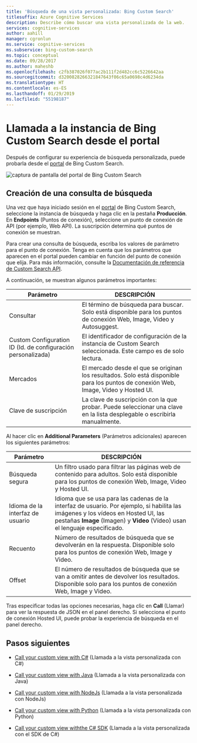 ```yaml
---
title: 'Búsqueda de una vista personalizada: Bing Custom Search'
titlesuffix: Azure Cognitive Services
description: Describe cómo buscar una vista personalizada de la web.
services: cognitive-services
author: aahill
manager: cgronlun
ms.service: cognitive-services
ms.subservice: bing-custom-search
ms.topic: conceptual
ms.date: 09/28/2017
ms.author: maheshb
ms.openlocfilehash: c2fb387026f077ac2b111f2d482cc6c5226642aa
ms.sourcegitcommit: d3200828266321847643f06c65a0698c4d6234da
ms.translationtype: HT
ms.contentlocale: es-ES
ms.lasthandoff: 01/29/2019
ms.locfileid: "55198187"
---
```

# <a name="call-your-bing-custom-search-instance-from-the-portal"></a>Llamada a la instancia de Bing Custom Search desde el portal

Después de configurar su experiencia de búsqueda personalizada, puede probarla desde el [portal](https://customsearch.ai) de Bing Custom Search. 

![captura de pantalla del portal de Bing Custom Search](media/portal-search-screen.png)
## <a name="create-a-search-query"></a>Creación de una consulta de búsqueda 

Una vez que haya iniciado sesión en el [portal](https://customsearch.ai) de Bing Custom Search, seleccione la instancia de búsqueda y haga clic en la pestaña **Producción**. En **Endpoints** (Puntos de conexión), seleccione un punto de conexión de API (por ejemplo, Web API). La suscripción determina qué puntos de conexión se muestran.

Para crear una consulta de búsqueda, escriba los valores de parámetro para el punto de conexión. Tenga en cuenta que los parámetros que aparecen en el portal pueden cambiar en función del punto de conexión que elija. Para más información, consulte la [Documentación de referencia de Custom Search API](https://docs.microsoft.com/rest/api/cognitiveservices/bing-custom-search-api-v7-reference#query-parameters). 

A continuación, se muestran algunos parámetros importantes:


|Parámetro  |DESCRIPCIÓN  |
|---------|---------|
|Consultar     | El término de búsqueda para buscar. Solo está disponible para los puntos de conexión Web, Image, Video y Autosuggest. |
|Custom Configuration ID (Id. de configuración personalizada) | El identificador de configuración de la instancia de Custom Search seleccionada. Este campo es de solo lectura. |
|Mercados     | El mercado desde el que se originan los resultados. Solo está disponible para los puntos de conexión Web, Image, Video y Hosted UI.        |
|Clave de suscripción | La clave de suscripción con la que probar. Puede seleccionar una clave en la lista desplegable o escribirla manualmente.          |

Al hacer clic en **Additional Parameters** (Parámetros adicionales) aparecen los siguientes parámetros:  

|Parámetro  |DESCRIPCIÓN  |
|---------|---------|
|Búsqueda segura     | Un filtro usado para filtrar las páginas web de contenido para adultos. Solo está disponible para los puntos de conexión Web, Image, Video y Hosted UI.        |
|Idioma de la interfaz de usuario    | Idioma que se usa para las cadenas de la interfaz de usuario. Por ejemplo, si habilita las imágenes y los vídeos en Hosted UI, las pestañas **Image** (Imagen) y **Video** (Vídeo) usan el lenguaje especificado.        |
|Recuento     | Número de resultados de búsqueda que se devolverán en la respuesta. Disponible solo para los puntos de conexión Web, Image y Video.         |
|Offset    | El número de resultados de búsqueda que se van a omitir antes de devolver los resultados. Disponible solo para los puntos de conexión Web, Image y Video.        |
    
Tras especificar todas las opciones necesarias, haga clic en **Call** (Llamar) para ver la respuesta de JSON en el panel derecho. Si selecciona el punto de conexión Hosted UI, puede probar la experiencia de búsqueda en el panel derecho.

## <a name="next-steps"></a>Pasos siguientes

- [Call your custom view with C#](./call-endpoint-csharp.md) (Llamada a la vista personalizada con C#)
- [Call your custom view with Java](./call-endpoint-java.md) (Llamada a la vista personalizada con Java)
- [Call your custom view with NodeJs](./call-endpoint-nodejs.md) (Llamada a la vista personalizada con NodeJs)
- [Call your custom view with Python](./call-endpoint-python.md) (Llamada a la vista personalizada con Python)

- [Call your custom view withthe C# SDK](./sdk-csharp-quick-start.md) (Llamada a la vista personalizada con el SDK de C#)
